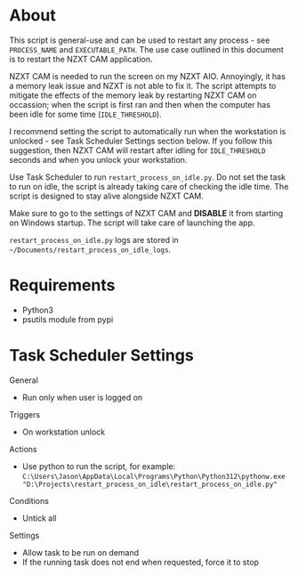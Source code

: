 # About

This script is general-use and can be used to restart any process - see `PROCESS_NAME` and `EXECUTABLE_PATH`. The use case outlined in this document is to restart the NZXT CAM application.

NZXT CAM is needed to run the screen on my NZXT AIO. Annoyingly, it has a memory leak issue and NZXT is not able to fix it. The script attempts to mitigate the effects of the memory leak by restarting NZXT CAM on occassion; when the script is first ran and then when the computer has been idle for some time (`IDLE_THRESHOLD`).

I recommend setting the script to automatically run when the workstation is unlocked - see Task Scheduler Settings section below. If you follow this suggestion, then NZXT CAM will restart after idling for `IDLE_THRESHOLD` seconds and when you unlock your workstation.

Use Task Scheduler to run `restart_process_on_idle.py`. Do not set the task to run on idle, the script is already taking care of checking the idle time. The script is designed to stay alive alongside NZXT CAM.

Make sure to go to the settings of NZXT CAM and **DISABLE** it from starting on Windows startup. The script will take care of launching the app.

`restart_process_on_idle.py` logs are stored in `~/Documents/restart_process_on_idle_logs`.

# Requirements

-   Python3
-   psutils module from pypi

# Task Scheduler Settings

General

-   Run only when user is logged on

Triggers

-   On workstation unlock

Actions

-   Use python to run the script, for example: `C:\Users\Jason\AppData\Local\Programs\Python\Python312\pythonw.exe "D:\Projects\restart_process_on_idle\restart_process_on_idle.py"`

Conditions

-   Untick all

Settings

-   Allow task to be run on demand
-   If the running task does not end when requested, force it to stop
